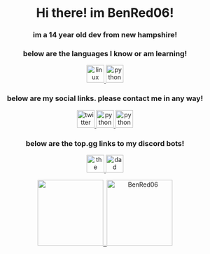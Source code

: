 <h1 align="center">Hi there! im BenRed06!</h1>
<h3 align="center">im a 14 year old dev from new hampshire!</h3>
<h3 align="center">below are the languages I know or am learning!</h3>
<p align="center">
    </a>
    <a href="https://www.linuxfoundation.org/" title="Linux">
        <img src="https://static.wikia.nocookie.net/logopedia/images/0/04/Linux_logo.png/revision/latest/scale-to-width-down/1000?cb=20120814052336" alt="linux" width="40" height="40" />
    </a>
    <a href="https://www.python.org/" title="Python">
        <img src="https://upload.wikimedia.org/wikipedia/commons/thumb/c/c3/Python-logo-notext.svg/1920px-Python-logo-notext.svg.png" alt="python" width="40" height="40" />
   </a>
   
<h3 align="center">below are my social links. please contact me in any way!</h3>    

<p align="center">
     </a>
    <a href="https://twitter.com/Ben69810452" title="twitter">
        <img src="https://acxcom.files.wordpress.com/2015/04/twitter_logo_blue.png" alt="twitter" width="40" height="40" />
    </a>
    <a href="https://github.com/BenRed06" title="github">
        <img src="https://cdn.afterdawn.fi/v3/news/original/github-logo.png" alt="python" width="40" height="40" />
      </a>
    <a href="https://www.instagram.com/benred06/" title="instagram">
        <img src="https://statesborodowntown.com/wp-content/uploads/2016/01/instagram-Logo-PNG-Transparent-Background-download.png" alt="python" width="40" height="40" />
    </a>
    
<h3 align="center">below are the top.gg links to my discord bots!</h3>
 </a>
<p align="center">
    <a href="https://top.gg/bot/697813566731845632" title="the office trivia">
        <img src="https://images-ext-1.discordapp.net/external/BWCeXza5nBePs7qHYyx6eNjO-b0aH9CcB3BJGomSPuM/%3Fsize%3D4096/https/cdn.discordapp.com/avatars/697813566731845632/91958c0ff23920005b90845ca0683470.png?width=600&height=600" alt="the office trivia" width="40" height="40" />
 </a>
    <a href="https://top.gg/bot/800923195543650355" title="dad jokes">
        <img src="https://images-ext-1.discordapp.net/external/ROlmYUNlihztKAcAoxjPUIo4Z57wY_lN7VclSjLenrQ/%3Fsize%3D4096/https/cdn.discordapp.com/avatars/800923195543650355/48d59b807b647b8d7928f3550a43d776.png?width=600&height=600" alt="dad jokes" width="40" height="40" />
</p>
    

    
</p>
<p align="center">
    <img height="150px" src="https://github-readme-stats.vercel.app/api?username=BenRed06&show_icons=true&count_private=true&theme=tokyonight&hide=issues,contribs" />&nbsp;
    <img height="150px" src="https://github-readme-stats.vercel.app/api/top-langs/?username=BenRed06&layout=compact&count_private=true&theme=vue-dark" alt="BenRed06" />
</p>
